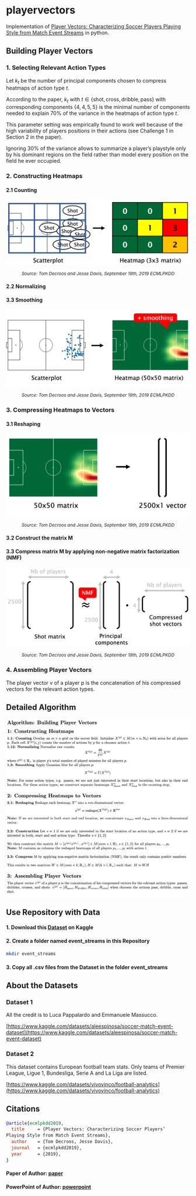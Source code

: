 # playervectors
Implementation of [Player Vectors: Characterizing Soccer Players Playing Style from Match Event Streams](https://ecmlpkdd2019.org/downloads/paper/701.pdf) in python.

## Building Player Vectors

### 1. Selecting Relevant Action Types
Let $k_t$ be the number of principal components chosen to compress heatmaps of action type $t$.

According to the paper, $k_t$ with $t \in \{\text{shot}, \text{cross}, \text{dribble}, \text{pass}\}$ with corresponding components $\{4, 4, 5, 5\}$ is the minimal number of components needed to explain
70% of the variance in the heatmaps of action type $t$.

This parameter setting
was empirically found to work well because of the high variability of players
positions in their actions (see Challenge 1 in Section 2 in the paper).

Ignoring 30% of the variance allows to summarize a player’s playstyle only by his dominant regions
on the field rather than model every position on the field he ever occupied.


### 2. Constructing Heatmaps

#### 2.1 Counting
![image](res/counting.png)

<p style="font-size: 12px; text-align: center;">
    <em>Source: Tom Decroos and Jesse Davis, September 19th, 2019 ECMLPKDD</em>
</p>

#### 2.2 Normalizing

#### 3.3 Smoothing
![image](res/smoothing.png)

<p style="font-size: 12px; text-align: center;">
    <em>Source: Tom Decroos and Jesse Davis, September 19th, 2019 ECMLPKDD</em>
</p>


### 3. Compressing Heatmaps to Vectors

#### 3.1 Reshaping
![image](res/reshaping.png)

<p style="font-size: 12px; text-align: center;">
    <em>Source: Tom Decroos and Jesse Davis, September 19th, 2019 ECMLPKDD</em>
</p>


#### 3.2 Construct the matrix M

#### 3.3 Compress matrix M by applying non-negative matrix factorization (NMF)

![image](res/nmf.png)

<p style="font-size: 12px; text-align: center;">
    <em>Source: Tom Decroos and Jesse Davis, September 19th, 2019 ECMLPKDD</em>
</p>



### 4. Assembling Player Vectors
The player vector v of a player p is the concatenation of his compressed vectors
for the relevant action types.

## Detailed Algorithm
![image](res/algorithm.png)


## Use Repository with Data

#### 1. Download this [Dataset](https://www.kaggle.com/datasets/aleespinosa/soccer-match-event-dataset) on Kaggle

#### 2. Create a folder named event_streams in this Repository

```bash
mkdir event_streams
```

#### 3. Copy all .csv files from the Dataset in the folder event_streams



## About the Datasets

### Dataset 1
All the credit is to Luca Pappalardo and Emmanuele Massucco.

[https://www.kaggle.com/datasets/aleespinosa/soccer-match-event-dataset](https://www.kaggle.com/datasets/aleespinosa/soccer-match-event-dataset)

### Dataset 2
This dataset contains European football team stats.
Only teams of Premier League, Ligue 1, Bundesliga, Serie A and La Liga are listed.

[https://www.kaggle.com/datasets/vivovinco/football-analytics](https://www.kaggle.com/datasets/vivovinco/football-analytics)





## Citations

```bibtex
@article{ecmlpkdd2019,
  title     = {Player Vectors: Characterizing Soccer Players’
Playing Style from Match Event Streams},
  author    = {Tom Decroos, Jesse Davis},
  journal   = {ecmlpkdd2019},
  year      = {2019},
}
```

#### Paper of Author: [paper](https://ecmlpkdd2019.org/downloads/paper/701.pdf)
#### PowerPoint of Author: [powerpoint](https://tomdecroos.github.io/reports/playing-style-wide-v2.pdf)
